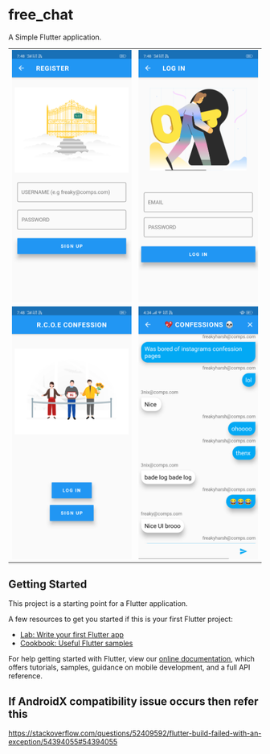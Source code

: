 # free_chat

A Simple Flutter application.
<table style="width:100%">
<tr>
<td><img src="ss/SignInPage.png" width = "300"/>
</td>
<td><img src="ss/LoginPage.png" width = "300"/>
</td>
</tr>
<tr>
<td><img src="ss/HomePage.png" width = "300"/>
</td>
<td><img src="ss/ChatScreen.png" width = "300"/>
</td>
</tr>
</table>

## Getting Started

This project is a starting point for a Flutter application.

A few resources to get you started if this is your first Flutter project:

- [Lab: Write your first Flutter app](https://flutter.dev/docs/get-started/codelab)
- [Cookbook: Useful Flutter samples](https://flutter.dev/docs/cookbook)

For help getting started with Flutter, view our 
[online documentation](https://flutter.dev/docs), which offers tutorials, 
samples, guidance on mobile development, and a full API reference.

## If AndroidX compatibility issue occurs then refer this
https://stackoverflow.com/questions/52409592/flutter-build-failed-with-an-exception/54394055#54394055

